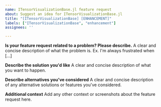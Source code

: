 ```yaml
---
name: ITensorVisualizationBase.jl feature request
about: Suggest an idea for ITensorVisualizationBase.jl
title: "[ITensorVisualizationBase] [ENHANCEMENT]"
labels: ["ITensorVisualizationBase", "enhancement"]
assignees: ''

---
```


**Is your feature request related to a problem? Please describe.**
A clear and concise description of what the problem is. Ex. I'm always frustrated when [...]

**Describe the solution you'd like**
A clear and concise description of what you want to happen.

**Describe alternatives you've considered**
A clear and concise description of any alternative solutions or features you've considered.

**Additional context**
Add any other context or screenshots about the feature request here.

